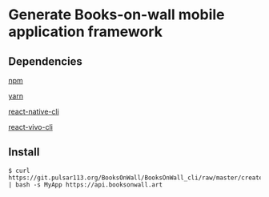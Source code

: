 # Generate Books-on-wall mobile application framework 

## Dependencies
[npm](https://www.npmjs.com/get-npm) 

[yarn](https://yarnpkg.com/en/docs/install#debian-stable) 

[react-native-cli](https://github.com/react-native-community/cli)

[react-vivo-cli](https://docs.viromedia.com/docs)

## Install 
```
$ curl https://git.pulsar113.org/BooksOnWall/BooksOnWall_cli/raw/master/create_bow.sh | bash -s MyApp https://api.booksonwall.art
```

